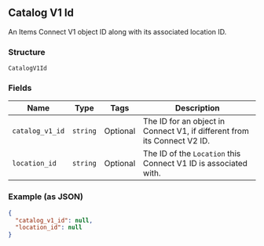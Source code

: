 ## Catalog V1 Id

An Items Connect V1 object ID along with its associated location ID.

### Structure

`CatalogV1Id`

### Fields

| Name | Type | Tags | Description |
|  --- | --- | --- | --- |
| `catalog_v1_id` | `string` | Optional | The ID for an object in Connect V1, if different from its Connect V2 ID. |
| `location_id` | `string` | Optional | The ID of the `Location` this Connect V1 ID is associated with. |

### Example (as JSON)

```json
{
  "catalog_v1_id": null,
  "location_id": null
}
```

